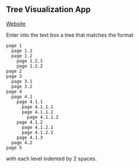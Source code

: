 ## Tree Visualization App

[Website](https://vlw0052.github.io/my-tree/)

Enter into the text box a tree that matches the format
```
page 1
  page 1.1
  page 1.2
    page 1.2.1
    page 1.2.2
page 2
page 3
  page 3.1
  page 3.2
page 4
  page 4.1
    page 4.1.1
      page 4.1.1.1
      page 4.1.1.2
        page 4.1.1.2
    page 4.1.2
      page 4.1.2.1
      page 4.1.2.2
    page 4.1.3
  page 4.2
page 5
```
with each level indented by 2 spaces.


